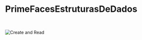 # PrimeFacesEstruturasDeDados
<br />

![Create and Read](https://drive.google.com/open?id=1jHPMPzRRQseEeZrhWsiDUtK-EYYlHmyn)<br /><br />
